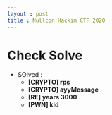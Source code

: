 ```yaml
---
layout : post
title : Nullcon Hackim CTF 2020
---
```


# Check Solve    
 - SOlved :   
   + **[CRYPTO] rps**   
   + **[CRYPTO] ayyMessage**   
   + **[RE] years 3000**   
   + **[PWN] kid** 
